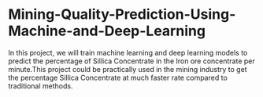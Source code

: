 # Mining-Quality-Prediction-Using-Machine-and-Deep-Learning

In this project, we will train machine learning and deep learning models to predict the percentage of Sillica Concentrate in the Iron ore concentrate per minute.This project could be practically used in the mining industry to get the percentage Sillica Concentrate at much faster rate compared to traditional methods.

